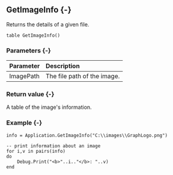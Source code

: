 ## GetImageInfo {-}

Returns the details of a given file.

```{sql}
table GetImageInfo()
```

### Parameters {-}

Parameter | Description
| :-- | :-- |
ImagePath | The file path of the image.

### Return value {-}

A table of the image's information.

### Example {-}

```{sql}
info = Application.GetImageInfo("C:\\images\\GraphLogo.png")

-- print information about an image
for i,v in pairs(info)
do
    Debug.Print("<b>"..i.."</b>: "..v)
end
```